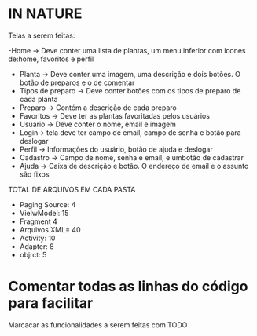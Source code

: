# IN NATURE

Telas a serem feitas:

  -Home -> Deve conter uma lista de plantas, um menu inferior com icones de:home, favoritos e perfil
 - Planta -> Deve conter uma imagem, uma descrição e dois botões. O botão de preparos e o de comentar
 - Tipos de preparo -> Deve conter botões com os tipos de preparo de cada planta
 - Preparo -> Contém a descrição de cada preparo
 - Favoritos -> Deve ter as plantas favoritadas pelos usuários
 - Usuário -> Deve conter o nome, email e imagem
 - Login-> tela deve ter campo de email, campo de senha e botão para deslogar
 - Perfil -> Informações do usuário, botão de ajuda e deslogar
 - Cadastro -> Campo de nome, senha e email, e umbotão de cadastrar
 - Ajuda -> Caixa de descrição e botão. O endereço de email e o assunto são fixos


  TOTAL DE ARQUIVOS EM CADA PASTA
  


- Paging Source: 4
- VielwModel: 15
- Fragment 4
- Arquivos XML= 40
- Activity: 10
- Adapter: 8
- objrct: 5
 
# Comentar todas as linhas do código para facilitar
Marcacar as funcionalidades a serem feitas com TODO  
    

  
  
